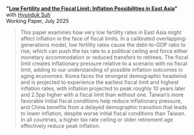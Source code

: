 **"[Low Fertility and the Fiscal Limit: Inflation Possibilities in East Asia](ST-low-fertility-inflation.pdf)"**  
with [Hyunduk Suh](https://sites.google.com/site/suhhyuniu)  
Working Paper, July 2025

> This paper examines how very low fertility rates in East Asia might affect inflation in the face of fiscal limits. In a calibrated overlapping-generations model, low fertility rates cause the debt-to-GDP ratio to rise, which can push the tax rate to a political ceiling and force either monetary accommodation or reduced transfers to retirees. The fiscal limit creates inflationary pressure relative to a scenario with no fiscal limit, adding to our understanding of possible inflation outcomes in aging economies. Korea faces the strongest demographic headwind and is projected to experience the earliest fiscal limit and highest inflation rates, with inflation projected to peak roughly 10 years later and 2.5pp higher with a fiscal limit than without one. Taiwan’s more favorable initial fiscal conditions help reduce inflationary pressure, and China benefits from a delayed demographic transition that leads to lower inflation, despite worse initial fiscal conditions than Taiwan. In all countries, a higher tax rate ceiling or older retirement age effectively reduce peak inflation.